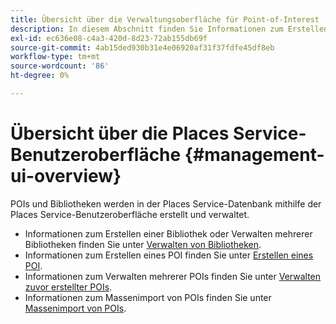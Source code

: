 ```yaml
---
title: Übersicht über die Verwaltungsoberfläche für Point-of-Interest
description: In diesem Abschnitt finden Sie Informationen zum Erstellen und Verwalten von Bibliotheken und POIs über die Places Service-Benutzeroberfläche.
exl-id: ec636e08-c4a3-420d-8d23-72ab155db69f
source-git-commit: 4ab15ded930b31e4e06920af31f37fdfe45df8eb
workflow-type: tm+mt
source-wordcount: '86'
ht-degree: 0%

---
```


# Übersicht über die Places Service-Benutzeroberfläche {#management-ui-overview}

POIs und Bibliotheken werden in der Places Service-Datenbank mithilfe der Places Service-Benutzeroberfläche erstellt und verwaltet.

* Informationen zum Erstellen einer Bibliothek oder Verwalten mehrerer Bibliotheken finden Sie unter [Verwalten von Bibliotheken](/help/poi-mgmt-ui/manage-libraries-in-the-places-ui.md).
* Informationen zum Erstellen eines POI finden Sie unter [Erstellen eines POI](/help/poi-mgmt-ui/create-a-poi-ui.md).
* Informationen zum Verwalten mehrerer POIs finden Sie unter [Verwalten zuvor erstellter POIs](/help/poi-mgmt-ui/managing-pois-in-the-places-ui.md).
* Informationen zum Massenimport von POIs finden Sie unter [Massenimport von POIs](/help/poi-mgmt-ui/bulk-upload-pois.md).
